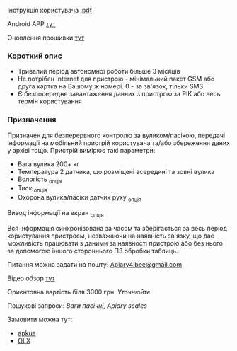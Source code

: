 Інструкція користувача [.pdf](https://github.com/Ivan-Bdgilko/Apiary_Docs/blob/main/Manual%20User.pdf)

Android APP [тут](https://github.com/Ivan-Bdgilko/Android_Apk)

Оновлення прошивки [тут](https://github.com/Ivan-Bdgilko/Hive_Controller)

### Короткий опис 
- Тривалий період автономної роботи більше 3 місяців
- Не потрібен Internet для пристрою - мінімальний пакет GSM або друга картка на Вашому ж номері. 0 - за зв'язок, тільки SMS
- Є безпосереднє завантаження данних з пристрою за РІК або весь термін користування

### Призначення
 Призначен для безперервного контролю за вуликом/пасікою, передачі інформації на мобільний пристрій користувача та/або збереження даних у архіві тощо.
Пристрій вимірює такі параметри:
- Вага вулика 200+ кг
- Температура 2 датчика, що розміщені всередині та зовні вулика
- Вологість <sub>опція</sub>
- Тиск <sub>опція</sub>
- Охорона вулика/пасіки датчик руху <sub>опція</sub>

Вивод інформації на екран <sub>опція</sub>

Вся інформація синхронізована за часом та зберігається за весь період користування пристроєм, незважаючи на наявність зв'язку, що дає можливість працювати з даними за наявності пристрою або без нього за допомогою іншого стороннього ПЗ обробки таблиць.

Питання можна задати на пошту: Apiary4.bee@gmail.com

Відео обзор [тут](https://www.youtube.com/watch?v=3bXbYNB-EKQ&t=7s)

Ориєнтовна вартість біля 3000 грн. *Уточнюйте*

Пошукові запроси: *Ваги пасічні, Apiary scales*

Замовити можна тут:
 - [apkua](https://apkua.com/ua/agroboard/i-502780/vagi-pasichni-apiary-scales-vesy-pasechnye-vesy-gsm-wi-fi-dlya-paseki/)
 - [OLX](https://www.olx.ua/d/obyavlenie/vagi-paschn-apiary-scales-vesy-pasechnye-vesy-gsm-wi-fi-dlya-paseki-IDUTO1F.html)
